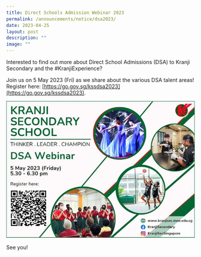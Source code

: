 ```yaml
---
title: Direct Schools Admission Webinar 2023
permalink: /announcements/notice/dsa2023/
date: 2023-04-25
layout: post
description: ""
image: ""
---
```

Interested to find out more about Direct School Admissions (DSA) to Kranji Secondary and the #KranjiExperience?

Join us on 5 May 2023 (Fri) as we share about the various DSA talent areas! Register here: [https://go.gov.sg/kssdsa2023](https://go.gov.sg/kssdsa2023).

![](/images/DSA/2023/webinar%20details.jpg)

See you!